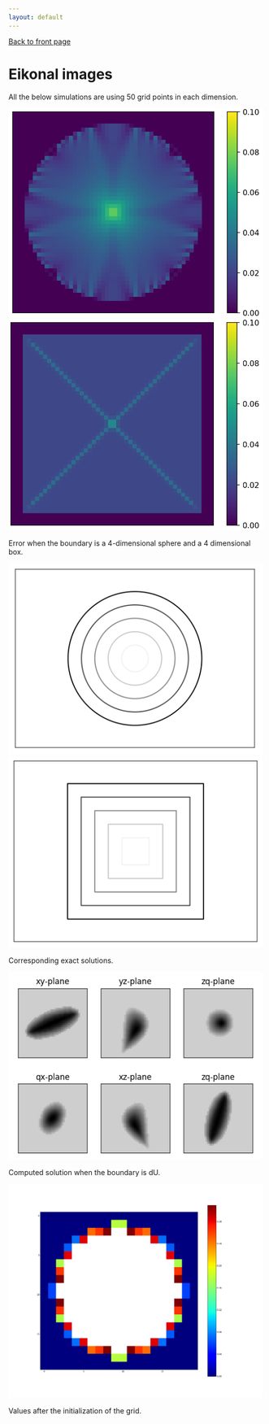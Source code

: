 ```yaml
---
layout: default
---
```

[Back to front page](./)

# Eikonal images

All the below simulations are using 50 grid points in each dimension.

<img src="images/error_circle.png" width="500"/><img src="images/error_square.png" width="500"/>

Error when the boundary is a 4-dimensional sphere and a 4 dimensional box.

<img src="images/exact_circle.png" width="500"/><img src="images/exact_square.png" width="500"/>

Corresponding exact solutions.

<img src="images/dusolved.png" width="500"/>

Computed solution when the boundary is dU.

<img src="images/initilaized_fast_march.png" width="500"/>

Values after the initialization of the grid.

